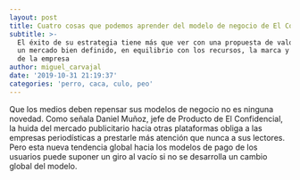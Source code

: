 ```yaml
---
layout: post
title: Cuatro cosas que podemos aprender del modelo de negocio de El Confidencial
subtitle: >-
  El éxito de su estrategia tiene más que ver con una propuesta de valor clara a
  un mercado bien definido, en equilibrio con los recursos, la marca y la misión
  de la empresa
author: miguel_carvajal
date: '2019-10-31 21:19:37'
categories: 'perro, caca, culo, peo'
---
```

Que los medios deben repensar sus modelos de negocio no es ninguna novedad. Como señala Daniel Muñoz, jefe de Producto de El Confidencial, la huida del mercado publicitario hacia otras plataformas obliga a las empresas periodísticas a prestarle más atención que nunca a sus lectores. Pero esta nueva tendencia global hacia los modelos de pago de los usuarios puede suponer un giro al vacío si no se desarrolla un cambio global del modelo.
